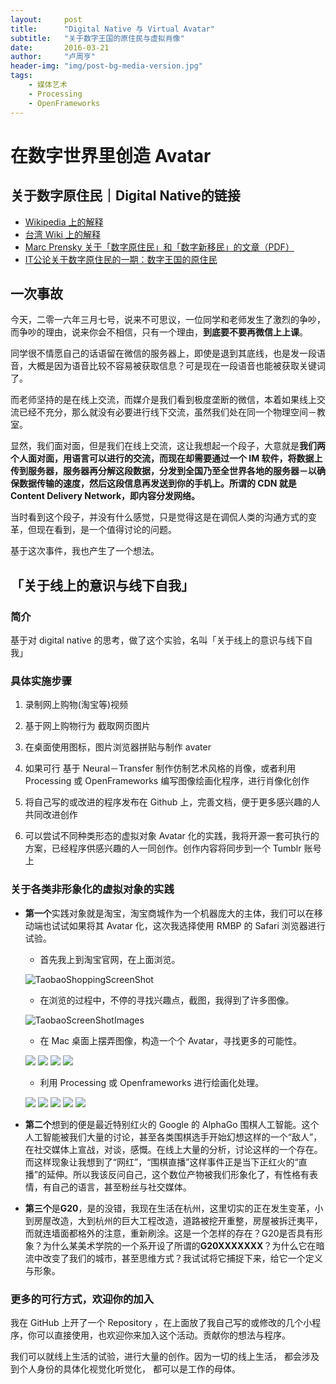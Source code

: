 ```yaml
---
layout:     post
title:      "Digital Native 与 Virtual Avatar"
subtitle:   "关于数字王国的原住民与虚拟肖像"
date:       2016-03-21
author:     "卢周亨"
header-img: "img/post-bg-media-version.jpg"
tags:
    - 媒体艺术
    - Processing 
    - OpenFrameworks
---
```



# 在数字世界里创造 Avatar

## 关于数字原住民｜Digital Native的链接
* [Wikipedia 上的解释](https://en.wikipedia.org/wiki/Digital_native)
* [台湾 Wiki 上的解释](http://www.twwiki.com/wiki/%E6%95%B8%E5%AD%97%E5%8E%9F%E4%BD%8F%E6%B0%91)
* [Marc Prensky 关于「数字原住民」和「数字新移民」的文章（PDF）](http://www.marcprensky.com/writing/Prensky%20-%20Digital%20Natives,%20Digital%20Immigrants%20-%20Part1.pdf)
* [IT公论关于数字原住民的一期：数字王国的原住民](https://ipn.li/itgonglun/78/)


## 一次事故

今天，二零一六年三月七号，说来不可思议，一位同学和老师发生了激烈的争吵，而争吵的理由，说来你会不相信，只有一个理由，**到底要不要再微信上上课**。

同学很不情愿自己的话语留在微信的服务器上，即使是退到其底线，也是发一段语音，大概是因为语音比较不容易被获取信息？可是现在一段语音也能被获取关键词了。

而老师坚持的是在线上交流，而媒介是我们看到极度垄断的微信，本着如果线上交流已经不充分，那么就没有必要进行线下交流，虽然我们处在同一个物理空间－教室。

显然，我们面对面，但是我们在线上交流，这让我想起一个段子，大意就是**我们两个人面对面，用语言可以进行的交流，而现在却需要通过一个 IM 软件，将数据上传到服务器，服务器再分解这段数据，分发到全国乃至全世界各地的服务器－以确保数据传输的速度，然后这段信息再发送到你的手机上。所谓的 CDN 就是 Content Delivery Network，即内容分发网络。**

当时看到这个段子，并没有什么感觉，只是觉得这是在调侃人类的沟通方式的变革，但现在看到，是一个值得讨论的问题。

基于这次事件，我也产生了一个想法。

## 「关于线上的意识与线下自我」

### 简介

基于对 digital native 的思考，做了这个实验，名叫「关于线上的意识与线下自我」

### 具体实施步骤

1. 录制网上购物(淘宝等)视频

2. 基于网上购物行为 截取网页图片 

3. 在桌面使用图标，图片浏览器拼贴与制作 avater 

4. 如果可行 基于 Neural－Transfer 制作仿制艺术风格的肖像，或者利用 Processing 或 OpenFrameworks 编写图像绘画化程序，进行肖像化创作

5. 将自己写的或改进的程序发布在 Github 上，完善文档，便于更多感兴趣的人共同改进创作

6. 可以尝试不同种类形态的虚拟对象 Avatar 化的实践，我将开源一套可执行的方案，已经程序供感兴趣的人一同创作。创作内容将同步到一个 Tumblr 账号上

### 关于各类非形象化的虚拟对象的实践
* **第一个**实践对象就是淘宝，淘宝商城作为一个机器庞大的主体，我们可以在移动端也试试如果将其 Avatar 化，这次我选择使用 RMBP 的 Safari 浏览器进行试验。
	
	* 首先我上到淘宝官网，在上面浏览。

	![TaobaoShoppingScreenShot](http://7xrims.com1.z0.glb.clouddn.com/TaobaoShopingScreenShot.gif)
	
	* 在浏览的过程中，不停的寻找兴趣点，截图，我得到了许多图像。

	![TaobaoScreenShotImages](http://7xrims.com1.z0.glb.clouddn.com/TaoBaoScreenShotImages.gif)
	
	* 在 Mac 桌面上摆弄图像，构造一个个 Avatar，寻找更多的可能性。

	![](http://7xrims.com1.z0.glb.clouddn.com/TaobaoAvatar_006.jpg)
	![](http://7xrims.com1.z0.glb.clouddn.com/TaobaoAvatar_002.jpg)
	![](http://7xrims.com1.z0.glb.clouddn.com/TaobaoAvatar_001.jpg)
	![](http://7xrims.com1.z0.glb.clouddn.com/TaobaoAvatar_008.jpg)
	
	* 利用 Processing 或 Openframeworks 进行绘画化处理。

	![](http://7xrims.com1.z0.glb.clouddn.com/TaobaoAvatar_007.jpg)
	![](http://7xrims.com1.z0.glb.clouddn.com/TaobaoAvatar_009.jpg)
	![](http://7xrims.com1.z0.glb.clouddn.com/TaobaoAvatar_004.jpg)
	![](http://7xrims.com1.z0.glb.clouddn.com/TaobaoAvatar_010.jpg)
	![](http://7xrims.com1.z0.glb.clouddn.com/TaobaoAvatar_011.jpg)

* **第二个**想到的便是最近特别红火的 Google 的 AlphaGo 围棋人工智能。这个人工智能被我们大量的讨论，甚至各类围棋选手开始幻想这样的一个“敌人”，在社交媒体上宣战，对谈，感慨。在线上大量的分析，讨论这样的一个存在。而这样现象让我想到了“网红”，“围棋直播”这样事件正是当下正红火的“直播”的延伸。所以我该反问自己，这个数位产物被我们形象化了，有性格有表情，有自己的语言，甚至粉丝与社交媒体。

* **第三个**是**G20**，是的没错，我现在生活在杭州，这里切实的正在发生变革，小到房屋改造，大到杭州的巨大工程改造，道路被挖开重整，房屋被拆迁夷平，而就连墙面都格外的注意，重新刷涂。这是一个怎样的存在？G20是否具有形象？为什么某美术学院的一个系开设了所谓的**G20XXXXXXX**？为什么它在暗流中改变了我们的城市，甚至思维方式？我试试将它捕捉下来，给它一个定义与形象。


### 更多的可行方式，欢迎你的加入

我在 GitHub 上开了一个 Repository ，在上面放了我自己写的或修改的几个小程序，你可以直接使用，也欢迎你来加入这个活动。贡献你的想法与程序。

我们可以就线上生活的试验，进行大量的创作。因为一切的线上生活， 都会涉及到个人身份的具体化视觉化听觉化， 都可以是工作的母体。